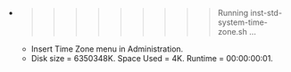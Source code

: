 * >>>>>>>>> Running inst-std-system-time-zone.sh ...
  * Insert Time Zone menu in Administration.
  * Disk size = 6350348K. Space Used = 4K. Runtime = 00:00:00:01.
